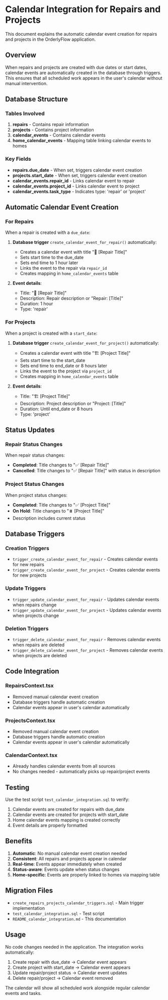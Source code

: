 # Calendar Integration for Repairs and Projects

This document explains the automatic calendar event creation for repairs and projects in the OrderlyFlow application.

## Overview

When repairs and projects are created with due dates or start dates, calendar events are automatically created in the database through triggers. This ensures that all scheduled work appears in the user's calendar without manual intervention.

## Database Structure

### Tables Involved

1. **repairs** - Contains repair information
2. **projects** - Contains project information  
3. **calendar_events** - Contains calendar events
4. **home_calendar_events** - Mapping table linking calendar events to homes

### Key Fields

- **repairs.due_date** - When set, triggers calendar event creation
- **projects.start_date** - When set, triggers calendar event creation
- **calendar_events.repair_id** - Links calendar event to repair
- **calendar_events.project_id** - Links calendar event to project
- **calendar_events.task_type** - Indicates type: 'repair' or 'project'

## Automatic Calendar Event Creation

### For Repairs

When a repair is created with a `due_date`:

1. **Database trigger** `create_calendar_event_for_repair()` automatically:
   - Creates a calendar event with title "🔧 [Repair Title]"
   - Sets start time to the due_date
   - Sets end time to 1 hour later
   - Links the event to the repair via `repair_id`
   - Creates mapping in `home_calendar_events` table

2. **Event details**:
   - Title: "🔧 [Repair Title]"
   - Description: Repair description or "Repair: [Title]"
   - Duration: 1 hour
   - Type: 'repair'

### For Projects

When a project is created with a `start_date`:

1. **Database trigger** `create_calendar_event_for_project()` automatically:
   - Creates a calendar event with title "🏗️ [Project Title]"
   - Sets start time to the start_date
   - Sets end time to end_date or 8 hours later
   - Links the event to the project via `project_id`
   - Creates mapping in `home_calendar_events` table

2. **Event details**:
   - Title: "🏗️ [Project Title]"
   - Description: Project description or "Project: [Title]"
   - Duration: Until end_date or 8 hours
   - Type: 'project'

## Status Updates

### Repair Status Changes

When repair status changes:
- **Completed**: Title changes to "✅ [Repair Title]"
- **Cancelled**: Title changes to "✅ [Repair Title]" with status in description

### Project Status Changes

When project status changes:
- **Completed**: Title changes to "✅ [Project Title]"
- **On Hold**: Title changes to "⏸️ [Project Title]"
- Description includes current status

## Database Triggers

### Creation Triggers
- `trigger_create_calendar_event_for_repair` - Creates calendar events for new repairs
- `trigger_create_calendar_event_for_project` - Creates calendar events for new projects

### Update Triggers
- `trigger_update_calendar_event_for_repair` - Updates calendar events when repairs change
- `trigger_update_calendar_event_for_project` - Updates calendar events when projects change

### Deletion Triggers
- `trigger_delete_calendar_event_for_repair` - Removes calendar events when repairs are deleted
- `trigger_delete_calendar_event_for_project` - Removes calendar events when projects are deleted

## Code Integration

### RepairsContext.tsx
- Removed manual calendar event creation
- Database triggers handle automatic creation
- Calendar events appear in user's calendar automatically

### ProjectsContext.tsx
- Removed manual calendar event creation
- Database triggers handle automatic creation
- Calendar events appear in user's calendar automatically

### CalendarContext.tsx
- Already handles calendar events from all sources
- No changes needed - automatically picks up repair/project events

## Testing

Use the test script `test_calendar_integration.sql` to verify:

1. Calendar events are created for repairs with due_date
2. Calendar events are created for projects with start_date
3. Home calendar events mapping is created correctly
4. Event details are properly formatted

## Benefits

1. **Automatic**: No manual calendar event creation needed
2. **Consistent**: All repairs and projects appear in calendar
3. **Real-time**: Events appear immediately when created
4. **Status-aware**: Events update when status changes
5. **Home-specific**: Events are properly linked to homes via mapping table

## Migration Files

- `create_repairs_projects_calendar_triggers.sql` - Main trigger implementation
- `test_calendar_integration.sql` - Test script
- `README_calendar_integration.md` - This documentation

## Usage

No code changes needed in the application. The integration works automatically:

1. Create repair with due_date → Calendar event appears
2. Create project with start_date → Calendar event appears
3. Update repair/project status → Calendar event updates
4. Delete repair/project → Calendar event removed

The calendar will show all scheduled work alongside regular calendar events and tasks.
